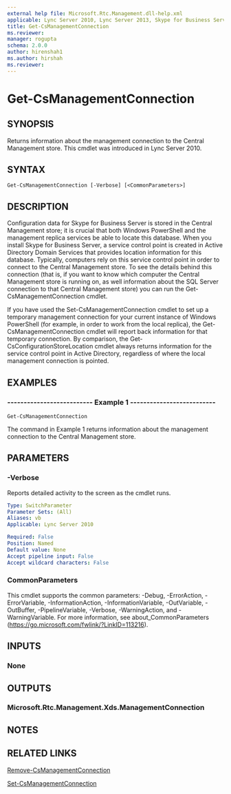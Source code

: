 ```yaml
---
external help file: Microsoft.Rtc.Management.dll-help.xml
applicable: Lync Server 2010, Lync Server 2013, Skype for Business Server 2015, Skype for Business Server 2019
title: Get-CsManagementConnection
ms.reviewer: 
manager: rogupta
schema: 2.0.0
author: hirenshah1
ms.author: hirshah
ms.reviewer:
---
```


# Get-CsManagementConnection

## SYNOPSIS
Returns information about the management connection to the Central Management store.
This cmdlet was introduced in Lync Server 2010.


## SYNTAX

```
Get-CsManagementConnection [-Verbose] [<CommonParameters>]
```

## DESCRIPTION
Configuration data for Skype for Business Server is stored in the Central Management store; it is crucial that both Windows PowerShell and the management replica services be able to locate this database.
When you install Skype for Business Server, a service control point is created in Active Directory Domain Services that provides location information for this database.
Typically, computers rely on this service control point in order to connect to the Central Management store.
To see the details behind this connection (that is, if you want to know which computer the Central Management store is running on, as well information about the SQL Server connection to that Central Management store) you can run the Get-CsManagementConnection cmdlet.

If you have used the Set-CsManagementConnection cmdlet to set up a temporary management connection for your current instance of Windows PowerShell (for example, in order to work from the local replica), the Get-CsManagementConnection cmdlet will report back information for that temporary connection.
By comparison, the Get-CsConfigurationStoreLocation cmdlet always returns information for the service control point in Active Directory, regardless of where the local management connection is pointed.


## EXAMPLES

### -------------------------- Example 1 --------------------------
```
Get-CsManagementConnection
```

The command in Example 1 returns information about the management connection to the Central Management store.


## PARAMETERS

### -Verbose
Reports detailed activity to the screen as the cmdlet runs.

```yaml
Type: SwitchParameter
Parameter Sets: (All)
Aliases: vb
Applicable: Lync Server 2010

Required: False
Position: Named
Default value: None
Accept pipeline input: False
Accept wildcard characters: False
```

### CommonParameters
This cmdlet supports the common parameters: -Debug, -ErrorAction, -ErrorVariable, -InformationAction, -InformationVariable, -OutVariable, -OutBuffer, -PipelineVariable, -Verbose, -WarningAction, and -WarningVariable. For more information, see about_CommonParameters (https://go.microsoft.com/fwlink/?LinkID=113216).

## INPUTS

### None


## OUTPUTS

### Microsoft.Rtc.Management.Xds.ManagementConnection


## NOTES


## RELATED LINKS

[Remove-CsManagementConnection](Remove-CsManagementConnection.md)

[Set-CsManagementConnection](Set-CsManagementConnection.md)

